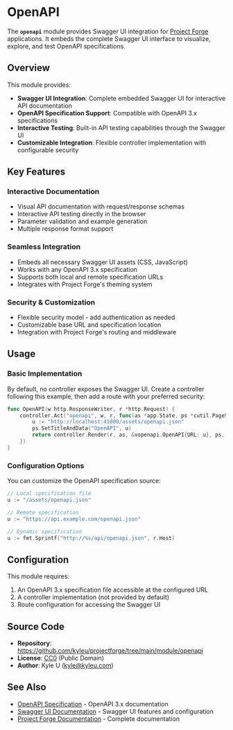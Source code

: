 # OpenAPI

The **`openapi`** module provides Swagger UI integration for [Project Forge](https://projectforge.dev) applications. It embeds the complete Swagger UI interface to visualize, explore, and test OpenAPI specifications.

## Overview

This module provides:

- **Swagger UI Integration**: Complete embedded Swagger UI for interactive API documentation
- **OpenAPI Specification Support**: Compatible with OpenAPI 3.x specifications
- **Interactive Testing**: Built-in API testing capabilities through the Swagger UI
- **Customizable Integration**: Flexible controller implementation with configurable security

## Key Features

### Interactive Documentation
- Visual API documentation with request/response schemas
- Interactive API testing directly in the browser
- Parameter validation and example generation
- Multiple response format support

### Seamless Integration
- Embeds all necessary Swagger UI assets (CSS, JavaScript)
- Works with any OpenAPI 3.x specification
- Supports both local and remote specification URLs
- Integrates with Project Forge's theming system

### Security & Customization
- Flexible security model - add authentication as needed
- Customizable base URL and specification location
- Integration with Project Forge's routing and middleware

## Usage

### Basic Implementation

By default, no controller exposes the Swagger UI. Create a controller following this example, then add a route with your preferred security:

```go
func OpenAPI(w http.ResponseWriter, r *http.Request) {
	controller.Act("openapi", w, r, func(as *app.State, ps *cutil.PageState) (string, error) {
		u := "http://localhost:41000/assets/openapi.json"
		ps.SetTitleAndData("OpenAPI", u)
		return controller.Render(r, as, &vopenapi.OpenAPI{URL: u}, ps, "breadcrumbs")
	})
}
```

### Configuration Options

You can customize the OpenAPI specification source:

```go
// Local specification file
u := "/assets/openapi.json"

// Remote specification
u := "https://api.example.com/openapi.json"

// Dynamic specification
u := fmt.Sprintf("http://%s/api/openapi.json", r.Host)
```

## Configuration

This module requires:

1. An OpenAPI 3.x specification file accessible at the configured URL
2. A controller implementation (not provided by default)
3. Route configuration for accessing the Swagger UI

## Source Code

- **Repository**: https://github.com/kyleu/projectforge/tree/main/module/openapi
- **License**: [CC0](https://creativecommons.org/publicdomain/zero/1.0) (Public Domain)
- **Author**: Kyle U (kyle@kyleu.com)

## See Also

- [OpenAPI Specification](https://swagger.io/specification/) - OpenAPI 3.x documentation
- [Swagger UI Documentation](https://swagger.io/tools/swagger-ui/) - Swagger UI features and configuration
- [Project Forge Documentation](https://projectforge.dev) - Complete documentation
